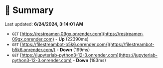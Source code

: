 # 📖 Summary
Last updated: **6/24/2024, 3:14:01 AM**

- `GET` [https://restreamer-09gx.onrender.com](https://restreamer-09gx.onrender.com) - **Up** (22390ms)
- `GET` [https://filestreambot-b5k6.onrender.com/](https://filestreambot-b5k6.onrender.com/) - **Down** (199ms)
- `GET` [https://jupyterlab-python3-12-3.onrender.com](https://jupyterlab-python3-12-3.onrender.com) - **Down** (183ms)
